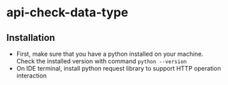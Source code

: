 # api-check-data-type

## Installation

* First, make sure that you have a python installed on your machine. Check the installed version with command `python --version`
* On IDE terminal, install python request library to support HTTP operation interaction